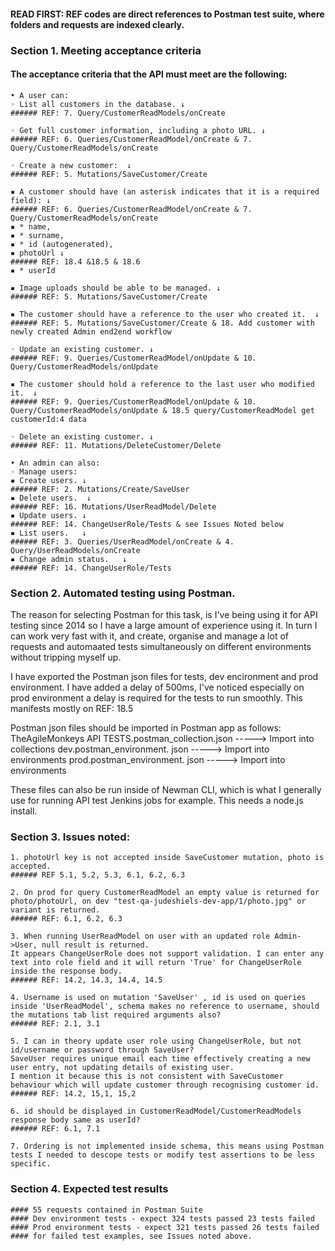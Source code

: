 #### READ FIRST: REF codes are direct references to Postman test suite, where folders and requests are indexed clearly.

### Section 1. Meeting acceptance criteria

#### The acceptance criteria that the API must meet are the following:

	• A user can:
	◦ List all customers in the database. ↓
	###### REF: 7. Query/CustomerReadModels/onCreate

	◦ Get full customer information, including a photo URL. ↓
	###### REF: 6. Queries/CustomerReadModel/onCreate & 7. Query/CustomerReadModels/onCreate 

	◦ Create a new customer:  ↓
	###### REF: 5. Mutations/SaveCustomer/Create

	▪ A customer should have (an asterisk indicates that it is a required field): ↓
	###### REF: 6. Queries/CustomerReadModel/onCreate & 7. Query/CustomerReadModels/onCreate 
	▪ * name,
	▪ * surname,
	▪ * id (autogenerated),
	▪ photoUrl ↓
	###### REF: 18.4 &18.5 & 18.6
	▪ * userId
  
	▪ Image uploads should be able to be managed. ↓
	###### REF: 5. Mutations/SaveCustomer/Create

	▪ The customer should have a reference to the user who created it.  ↓
	###### REF: 5. Mutations/SaveCustomer/Create & 18. Add customer with newly created Admin end2end workflow

	◦ Update an existing customer. ↓
	###### REF: 9. Queries/CustomerReadModel/onUpdate & 10. Query/CustomerReadModels/onUpdate

	▪ The customer should hold a reference to the last user who modified it.  ↓
	###### REF: 9. Queries/CustomerReadModel/onUpdate & 10. Query/CustomerReadModels/onUpdate & 18.5 query/CustomerReadModel get customerId:4 data

	◦ Delete an existing customer. ↓
	###### REF: 11. Mutations/DeleteCustomer/Delete

	• An admin can also:   
	◦ Manage users:
	▪ Create users. ↓
	###### REF: 2. Mutations/Create/SaveUser
	▪ Delete users.  ↓
	###### REF: 16. Mutations/UserReadModel/Delete
	▪ Update users. ↓
	###### REF: 14. ChangeUserRole/Tests & see Issues Noted below
	▪ List users.   ↓
	###### REF: 3. Queries/UserReadModel/onCreate & 4. Query/UserReadModels/onCreate
	▪ Change admin status.   ↓
	###### REF: 14. ChangeUserRole/Tests


### Section 2. Automated testing using Postman.
The reason for selecting Postman for this task, is I've being using it for API testing since 2014 so I have a large amount of experience using  it. In turn I can work very fast with it, and create, organise and manage a lot of requests and automaated tests simultaneously on different environments without tripping myself up. 

I have exported the Postman json files for tests, dev encironment and prod environment. I have added a delay of 500ms, I've noticed especially on prod environment a delay is required for the tests to run smoothly. This manifests mostly on REF: 18.5

Postman json files should be imported in Postman app as follows:
TheAgileMonkeys API TESTS.postman_collection.json -----> Import into collections
dev.postman_environment. json -----> Import into environments
prod.postman_environment. json -----> Import into environments

These files can also be run inside of Newman CLI, which is what I generally use for running API test Jenkins jobs for example. This needs a node.js install.

### Section 3. Issues noted: 
	1. photoUrl key is not accepted inside SaveCustomer mutation, photo is accepted.
	###### REF 5.1, 5.2, 5.3, 6.1, 6.2, 6.3

	2. On prod for query CustomerReadModel an empty value is returned for photo/photoUrl, on dev "test-qa-judeshiels-dev-app/1/photo.jpg" or variant is returned. 
	###### REF: 6.1, 6.2, 6.3

	3. When running UserReadModel on user with an updated role Admin->User, null result is returned.
	It appears ChangeUserRole does not support validation. I can enter any text into role field and it will return 'True' for ChangeUserRole inside the response body. 
	###### REF: 14.2, 14.3, 14.4, 14.5

	4. Username is used on mutation 'SaveUser' , id is used on queries inside 'UserReadModel', schema makes no reference to username, should the mutations tab list required arguments also?
	###### REF: 2.1, 3.1

	5. I can in theory update user role using ChangeUserRole, but not id/username or password through SaveUser? 
	SaveUser requires unique email each time effectively creating a new user entry, not updating details of existing user. 
	I mention it because this is not consistent with SaveCustomer behaviour which will update customer through recognising customer id.
	###### REF: 14.2, 15,1, 15,2

	6. id should be displayed in CustomerReadModel/CustomerReadModels response body same as userId?
	###### REF: 6.1, 7.1

	7. Ordering is not implemented inside schema, this means using Postman tests I needed to descope tests or modify test assertions to be less specific.

### Section 4. Expected test results
	#### 55 requests contained in Postman Suite
	#### Dev environment tests - expect 324 tests passed 23 tests failed 
	#### Prod environment tests - expect 321 tests passed 26 tests failed
	#### for failed test examples, see Issues noted above.
